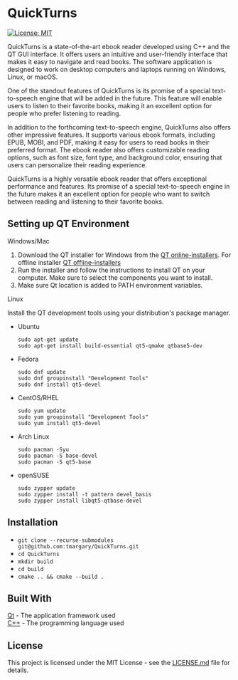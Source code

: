 # QuickTurns

[![License: MIT](https://img.shields.io/badge/License-MIT-yellow.svg)](https://opensource.org/licenses/MIT)

QuickTurns is a state-of-the-art ebook reader developed using C++ and the QT GUI interface. It offers users an intuitive and user-friendly interface that makes it easy to navigate and read books. The software application is designed to work on desktop computers and laptops running on Windows, Linux, or macOS.

One of the standout features of QuickTurns is its promise of a special text-to-speech engine that will be added in the future. This feature will enable users to listen to their favorite books, making it an excellent option for people who prefer listening to reading.

In addition to the forthcoming text-to-speech engine, QuickTurns also offers other impressive features. It supports various ebook formats, including EPUB, MOBI, and PDF, making it easy for users to read books in their preferred format. The ebook reader also offers customizable reading options, such as font size, font type, and background color, ensuring that users can personalize their reading experience.

QuickTurns is a highly versatile ebook reader that offers exceptional performance and features. Its promise of a special text-to-speech engine in the future makes it an excellent option for people who want to switch between reading and listening to their favorite books.

## Setting up QT Environment

Windows/Mac

1. Download the QT installer for Windows from the [QT online-installers](https://www.qt.io/download). For offline installer [QT offline-installers](https://www.qt.io/offline-installers)
2. Run the installer and follow the instructions to install QT on your computer. Make sure to select the components you want to install.
3. Make sure Qt location is added to PATH environment variables.

Linux

Install the QT development tools using your distribution's package manager.

- Ubuntu
    ```
    sudo apt-get update
    sudo apt-get install build-essential qt5-qmake qtbase5-dev
    ```
- Fedora
    ```
    sudo dnf update
    sudo dnf groupinstall "Development Tools"
    sudo dnf install qt5-devel
    ```
- CentOS/RHEL
    ```
    sudo yum update
    sudo yum groupinstall "Development Tools"
    sudo yum install qt5-devel
    ```
- Arch Linux
    ```
    sudo pacman -Syu
    sudo pacman -S base-devel
    sudo pacman -S qt5-base
    ```
- openSUSE
    ```
    sudo zypper update
    sudo zypper install -t pattern devel_basis
    sudo zypper install libqt5-qtbase-devel
    ```

## Installation
- `git clone --recurse-submodules git@github.com:tmargary/QuickTurns.git`
- `cd QuickTurns`
- `mkdir build`
- `cd build`
- `cmake .. && cmake --build .`

## Built With
[Qt](https://www.qt.io/) - The application framework used</br>
[C++](https://en.wikipedia.org/wiki/C%2B%2B) - The programming language used

## License
This project is licensed under the MIT License - see the [LICENSE.md](https://github.com/tmargary/QuickTurns/blob/main/LICENSE) file for details.
